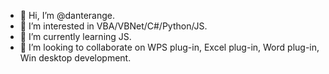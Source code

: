 - 👋 Hi, I’m @danterange.
- 👀 I’m interested in VBA/VBNet/C#/Python/JS.
- 🌱 I’m currently learning JS.
- 💞️ I’m looking to collaborate on WPS plug-in, Excel plug-in, Word plug-in, Win desktop development.

<!---
danterange/danterange is a ✨ special ✨ repository because its `README.md` (this file) appears on your GitHub profile.
You can click the Preview link to take a look at your changes.
--->
